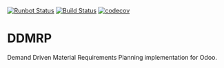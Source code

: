 [![Runbot Status](https://runbot.odoo-community.org/runbot/badge/flat/255/11.0.svg)](https://runbot.odoo-community.org/runbot/repo/github-com-oca-ddmrp-255)
[![Build Status](https://travis-ci.org/OCA/ddmrp.svg?branch=11.0)](https://travis-ci.org/OCA/ddmrp)
[![codecov](https://codecov.io/gh/OCA/ddmrp/branch/11.0/graph/badge.svg)](https://codecov.io/gh/OCA/ddmrp)

DDMRP
=====

Demand Driven Material Requirements Planning implementation for Odoo.
